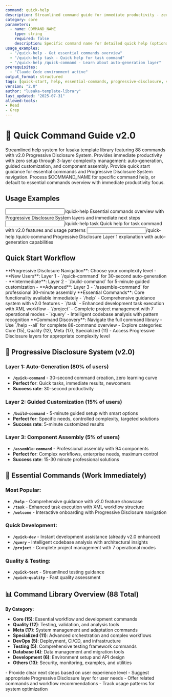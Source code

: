 ```yaml
---
command: quick-help
description: Streamlined command guide for immediate productivity - zero setup required with v2.0 Progressive Disclosure System
category: core
parameters: 
  - name: COMMAND_NAME
    type: string
    required: false
    description: Specific command name for detailed quick help (optional)
usage_examples:
  - "/quick-help - Get essential commands overview"
  - "/quick-help task - Quick help for task command"
  - "/quick-help /quick-command - Learn about auto-generation layer"
prerequisites: 
  - "Claude Code environment active"
output_format: structured
tags: [quick-start, help, essential-commands, progressive-disclosure, v2-enhanced]
version: "2.0"
author: "lusaka-template-library"
last_updated: "2025-07-31"
allowed-tools:
- Read
- Grep
---
```


# 🚀 Quick Command Guide v2.0

<context type="project">
Streamlined help system for lusaka template library featuring 88 commands with v2.0 Progressive Disclosure System. Provides immediate productivity with zero setup through 3-layer complexity management: auto-generation, guided customization, and component assembly.
</context>

<instructions>
Provide quick start guidance for essential commands and Progressive Disclosure System navigation. Process $COMMAND_NAME for specific command help, or default to essential commands overview with immediate productivity focus.
</instructions>

## Usage Examples

<examples>
<example>
<input>/quick-help</input>
<expected_output>Essential commands overview with Progressive Disclosure System layers and immediate next steps</expected_output>
</example>
<example>
<input>/quick-help task</input>
<expected_output>Quick help for task command with v2.0 features and usage patterns</expected_output>
</example>
<example>
<input>/quick-help /quick-command</input>
<expected_output>Progressive Disclosure Layer 1 explanation with auto-generation capabilities</expected_output>
</example>
</examples>

## Quick Start Workflow

<workflow type="parallel">
<task priority="high">
**Progressive Disclosure Navigation**: Choose your complexity level
- **New Users**: Layer 1 - `/quick-command` for 30-second auto-generation
- **Intermediate**: Layer 2 - `/build-command` for 5-minute guided customization
- **Advanced**: Layer 3 - `/assemble-command` for professional 30-minute assembly
</task>

<task priority="high">
**Essential Commands**: Core functionality available immediately
- `/help` - Comprehensive guidance system with v2.0 features
- `/task` - Enhanced development task execution with XML workflow
- `/project` - Complete project management with 7 operational modes
- `/query` - Intelligent codebase analysis with pattern recognition
</task>

<task priority="medium">
**Command Discovery**: Navigate the full command library
- Use `/help --all` for complete 88-command overview
- Explore categories: Core (15), Quality (12), Meta (17), Specialized (11)
- Access Progressive Disclosure layers for appropriate complexity level
</task>
</workflow>

## 🎯 Progressive Disclosure System (v2.0)

### **Layer 1: Auto-Generation** (80% of users)
- **`/quick-command`** - 30-second command creation, zero learning curve
- **Perfect for**: Quick tasks, immediate results, newcomers
- **Success rate**: 30-second productivity

### **Layer 2: Guided Customization** (15% of users)  
- **`/build-command`** - 5-minute guided setup with smart options
- **Perfect for**: Specific needs, controlled complexity, targeted solutions
- **Success rate**: 5-minute customized results

### **Layer 3: Component Assembly** (5% of users)
- **`/assemble-command`** - Professional assembly with 94 components
- **Perfect for**: Complex workflows, enterprise needs, maximum control
- **Success rate**: 15-30 minute professional solutions

## 🚀 Essential Commands (Work Immediately)

### **Most Popular:**
- **`/help`** - Comprehensive guidance with v2.0 feature showcase
- **`/task`** - Enhanced task execution with XML workflow structure
- **`/welcome`** - Interactive onboarding with Progressive Disclosure navigation

### **Quick Development:**
- **`/quick-dev`** - Instant development assistance (already v2.0 enhanced)
- **`/query`** - Intelligent codebase analysis with architectural insights
- **`/project`** - Complete project management with 7 operational modes

### **Quality & Testing:**
- **`/quick-test`** - Streamlined testing guidance
- **`/quick-quality`** - Fast quality assessment

## 📊 Command Library Overview (88 Total)

**By Category:**
- **Core (15)**: Essential workflow and development commands
- **Quality (12)**: Testing, validation, and analysis tools
- **Meta (17)**: System management and adaptation commands
- **Specialized (11)**: Advanced orchestration and complex workflows
- **DevOps (5)**: Deployment, CI/CD, and infrastructure
- **Testing (5)**: Comprehensive testing framework commands
- **Database (4)**: Data management and migration tools
- **Development (6)**: Environment setup and API design
- **Others (13)**: Security, monitoring, examples, and utilities

<automation trigger="completion">
- Provide clear next steps based on user experience level
- Suggest appropriate Progressive Disclosure layer for user needs
- Offer related commands and workflow recommendations
- Track usage patterns for system optimization
</automation>